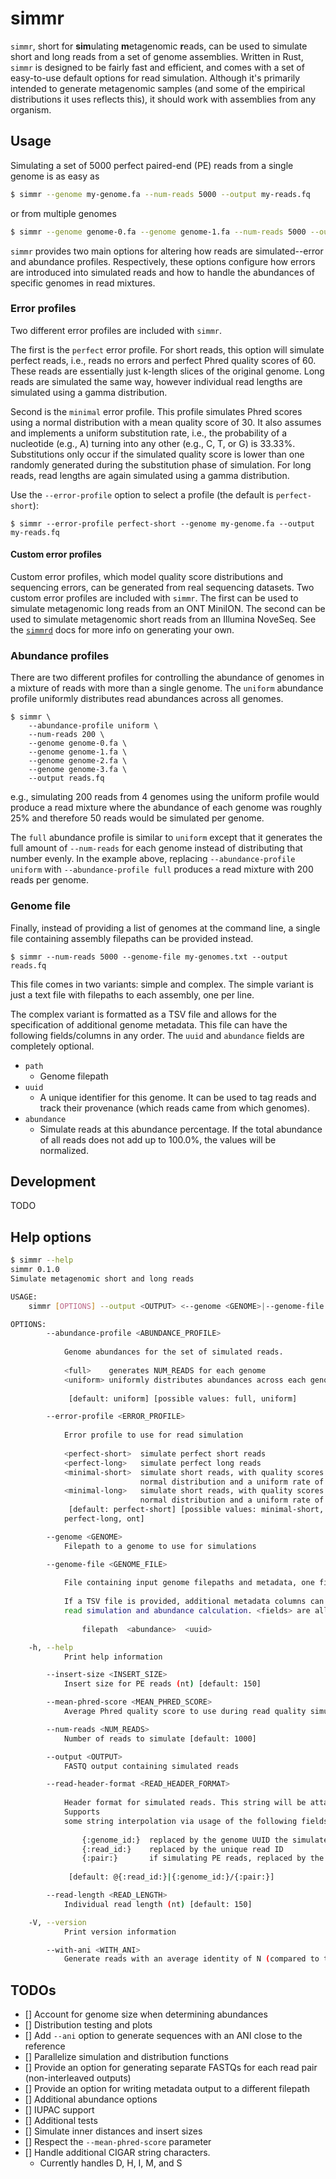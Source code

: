 
# simmr

`simmr`, short for **sim**ulating **m**etagenomic **r**eads, can be used to simulate short and 
long reads from a set of genome assemblies.
Written in Rust, `simmr` is designed to be fairly fast and efficient, and comes with a set of 
easy-to-use default options for read simulation.
Although it's primarily intended to generate metagenomic samples (and some of the empirical 
distributions it uses reflects this), it should work with assemblies from any organism.

## Usage

Simulating a set of 5000 perfect paired-end (PE) reads from a single genome is as easy as

```bash
$ simmr --genome my-genome.fa --num-reads 5000 --output my-reads.fq
```

or from multiple genomes

```bash
$ simmr --genome genome-0.fa --genome genome-1.fa --num-reads 5000 --output my-reads.fq
```

`simmr` provides two main options for altering how reads are simulated--error and abundance profiles.
Respectively, these options configure how errors are introduced into simulated reads 
and how to handle the abundances of specific genomes in read mixtures.

### Error profiles

Two different error profiles are included with `simmr`.

The first is the `perfect` error profile. 
For short reads, this option will simulate perfect reads, i.e., reads no errors
and perfect Phred quality scores of 60. 
These reads are essentially just k-length slices of the original genome.
Long reads are simulated the same way, however individual read lengths are simulated
using a gamma distribution.

Second is the `minimal` error profile.
This profile simulates Phred scores using a normal distribution with a mean quality
score of 30.
It also assumes and implements a uniform substitution rate, i.e., the probability
of a nucleotide (e.g., A) turning into any other (e.g., C, T, or G) is 33.33%.
Substitutions only occur if the simulated quality score is lower than one randomly
generated during the substitution phase of simulation.
For long reads, read lengths are again simulated using a gamma distribution.

Use the `--error-profile` option to select a profile (the default is `perfect-short`):

```
$ simmr --error-profile perfect-short --genome my-genome.fa --output my-reads.fq
```

#### Custom error profiles

Custom error profiles, which model quality score distributions and sequencing errors, can be 
generated from real sequencing datasets.
Two custom error profiles are included with `simmr`.
The first can be used to simulate metagenomic long reads from an ONT MiniION.
The second can be used to simulate metagenomic short reads from an Illumina NoveSeq.
See the [`simmrd`](simmrd/) docs for more info on generating your own.

### Abundance profiles

There are two different profiles for controlling the abundance of genomes in a
mixture of reads with more than a single genome.
The `uniform` abundance profile uniformly distributes read abundances across all 
genomes.

```
$ simmr \
    --abundance-profile uniform \
    --num-reads 200 \
    --genome genome-0.fa \
    --genome genome-1.fa \
    --genome genome-2.fa \
    --genome genome-3.fa \
    --output reads.fq
```

e.g., simulating 200 reads from 4 genomes using the uniform profile would produce
a read mixture where the abundance of each genome was roughly 25% and therefore 50 
reads would be simulated per genome.

The `full` abundance profile is similar to `uniform` except that it generates the 
full amount of `--num-reads` for each genome instead of distributing that number 
evenly.
In the example above, replacing `--abundance-profile uniform` with 
`--abundance-profile full` produces a read mixture with 200 reads per genome.

### Genome file

Finally, instead of providing a list of genomes at the command line, a single file containing assembly filepaths can be provided instead.

```
$ simmr --num-reads 5000 --genome-file my-genomes.txt --output reads.fq
```

This file comes in two variants: simple and complex.
The simple variant is just a text file with filepaths to each assembly, one per line.

The complex variant is formatted as a TSV file and allows for the specification of additional genome metadata.
This file can have the following fields/columns in any order.
The `uuid` and `abundance` fields are completely optional.

- `path`
    - Genome filepath
- `uuid`
    - A unique identifier for this genome. It can be used to tag reads and track
      their provenance (which reads came from which genomes). 
- `abundance`
    - Simulate reads at this abundance percentage. If the total abundance of all 
      reads does not add up to 100.0%, the values will be normalized.

## Development

TODO

## Help options

```bash
$ simmr --help
simmr 0.1.0
Simulate metagenomic short and long reads

USAGE:
    simmr [OPTIONS] --output <OUTPUT> <--genome <GENOME>|--genome-file <GENOME_FILE>>

OPTIONS:
        --abundance-profile <ABUNDANCE_PROFILE>
            
            Genome abundances for the set of simulated reads.
            
            <full>    generates NUM_READS for each genome
            <uniform> uniformly distributes abundances across each genome
            
             [default: uniform] [possible values: full, uniform]

        --error-profile <ERROR_PROFILE>
            
            Error profile to use for read simulation
            
            <perfect-short>  simulate perfect short reads
            <perfect-long>   simulate perfect long reads
            <minimal-short>  simulate short reads, with quality scores selected from a
                             normal distribution and a uniform rate of substitution
            <minimal-long>   simulate short reads, with quality scores selected from a
                             normal distribution and a uniform rate of substitution
             [default: perfect-short] [possible values: minimal-short, minimal-long, perfect-short,
            perfect-long, ont]

        --genome <GENOME>
            Filepath to a genome to use for simulations

        --genome-file <GENOME_FILE>
            
            File containing input genome filepaths and metadata, one filepath per line
            
            If a TSV file is provided, additional metadata columns can be used for
            read simulation and abundance calculation. <fields> are all optional.
            
                filepath  <abundance>  <uuid>

    -h, --help
            Print help information

        --insert-size <INSERT_SIZE>
            Insert size for PE reads (nt) [default: 150]

        --mean-phred-score <MEAN_PHRED_SCORE>
            Average Phred quality score to use during read quality simulation [default: 30]

        --num-reads <NUM_READS>
            Number of reads to simulate [default: 1000]

        --output <OUTPUT>
            FASTQ output containing simulated reads

        --read-header-format <READ_HEADER_FORMAT>
            
            Header format for simulated reads. This string will be attached to all read headers.
            Supports
            some string interpolation via usage of the following fields:
            
                {:genome_id:}  replaced by the genome UUID the simulated read is derived from
                {:read_id:}    replaced by the unique read ID
                {:pair:}       if simulating PE reads, replaced by the pair number 1 or 2
            
             [default: @{:read_id:}|{:genome_id:}/{:pair:}]

        --read-length <READ_LENGTH>
            Individual read length (nt) [default: 150]

    -V, --version
            Print version information

        --with-ani <WITH_ANI>
            Generate reads with an average identity of N (compared to their reference)
```

## TODOs

- [] Account for genome size when determining abundances
- [] Distribution testing and plots
- [] Add `--ani` option to generate sequences with an ANI close to the reference
- [] Parallelize simulation and distribution functions
- [] Provide an option for generating separate FASTQs for each read pair (non-interleaved outputs)
- [] Provide an option for writing metadata output to a different filepath
- [] Additional abundance options
- [] IUPAC support
- [] Additional tests
- [] Simulate inner distances and insert sizes
- [] Respect the `--mean-phred-score` parameter
- [] Handle additional CIGAR string characters.
    - Currently handles D, H, I, M, and S